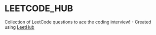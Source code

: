 # LEETCODE_HUB
Collection of LeetCode questions to ace the coding interview! - Created using [LeetHub](https://github.com/QasimWani/LeetHub)
